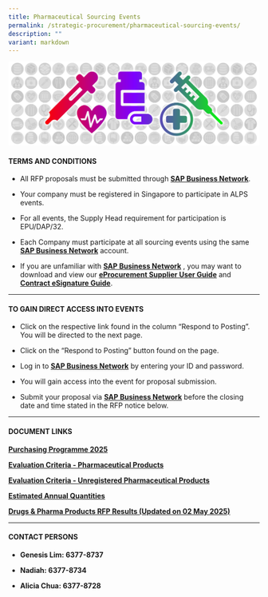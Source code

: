 ```yaml
---
title: Pharmaceutical Sourcing Events
permalink: /strategic-procurement/pharmaceutical-sourcing-events/
description: ""
variant: markdown
---
```

![](/images/Procurement/alps_sourcing_events_pharmaceutical_1920x640_clear.png)

#### TERMS AND CONDITIONS

* All RFP proposals must be submitted through **[SAP Business Network](https://supplier.ariba.com/)**.

* Your company must be registered in Singapore to participate in ALPS events.

*  For all events, the Supply Head requirement for participation is EPU/DAP/32.

*  Each Company must participate at all sourcing events using the same **[SAP Business Network](https://supplier.ariba.com/)** account.

* If you are unfamiliar with **[SAP Business Network](https://supplier.ariba.com/)** , you may want to download and view our **[eProcurement Supplier User Guide](https://for.sg/alps-eprocurement-supplier-user-guide)** and **[Contract eSignature Guide](/files/Sourcing%20Events/contract_esignature_guide_v1_2.pdf)**.

____________________________________________________________

#### TO GAIN DIRECT ACCESS INTO EVENTS

* Click on the respective link found in the column “Respond to Posting”. You will be directed to the next page.

* Click on the “Respond to Posting” button found on the page.

* Log in to **[SAP Business Network](https://supplier.ariba.com/)** by entering your ID and password.

* You will gain access into the event for proposal submission.

* Submit your proposal via **[SAP Business Network](https://supplier.ariba.com/)** before the closing date and time stated in the RFP notice below.

____________________________________________________________

#### DOCUMENT LINKS

**[Purchasing Programme 2025](/files/Pharma%20Sourcing%20Events/alps_pharma_purchasing_programme_2025.pdf)**

**[Evaluation Criteria - Pharmaceutical Products](/files/Pharma%20Sourcing%20Events/alps_evaluation_criteria_for_pharmaceutical_products_january_2025.pdf)**

**[Evaluation Criteria - Unregistered Pharmaceutical Products](/files/Pharma%20Sourcing%20Events/alps_evaluation_criteria_for_unregistered_pharmaceutical_products_january_2025.pdf)**

**[Estimated Annual Quantities](/files/Pharma%20Sourcing%20Events/estimated_annual_quantities_of_pharma_products_updated_april_2025.pdf)**

**[Drugs &amp; Pharma Products RFP Results (Updated on 02 May 2025)](/files/Pharma%20Sourcing%20Events/2025_may_02_alps_pharma_rfp_results.pdf)**

____________________________________________________________

#### CONTACT PERSONS

* **Genesis Lim: 6377-8737**

* **Nadiah: 6377-8734**

* **Alicia Chua: 6377-8728**